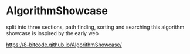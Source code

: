 # AlgorithmShowcase

split into three sections, path finding, sorting and searching this algorithm showcase is inspired by the early web

https://8-bitcode.github.io/AlgorithmShowcase/
